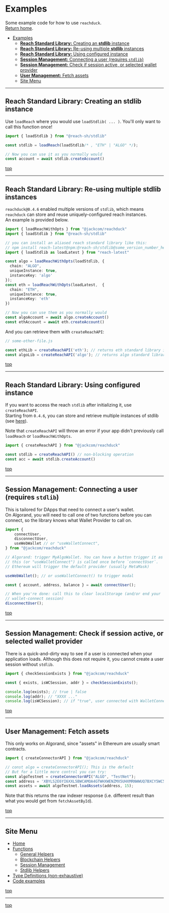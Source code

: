 # Examples

Some example code for how to use `reachduck`.\
[Return home](/index.md).


- [Examples](#examples)
  - [**Reach Standard Library:** Creating an **stdlib** instance](#reach-standard-library-creating-an-stdlib-instance)
  - [**Reach Standard Library:** Re-using multiple **stdlib** instances](#reach-standard-library-re-using-multiple-stdlib-instances)
  - [**Reach Standard Library:** Using configured instance](#reach-standard-library-using-configured-instance)
  - [**Session Management:** Connecting a user (requires `stdlib`)](#session-management-connecting-a-user-requires-stdlib)
  - [**Session Management:** Check if session active, or selected wallet provider](#session-management-check-if-session-active-or-selected-wallet-provider)
  - [**User Management:** Fetch assets](#user-management-fetch-assets)
  - [Site Menu](#site-menu)


---

## **Reach Standard Library:** Creating an **stdlib** instance
Use `loadReach` where you would use `loadStdlib( ... )`. You'll only want to call this function once! 
```typescript
import { loadStdlib } from "@reach-sh/stdlib"

const stdlib = loadReach(loadStdlib/* , "ETH" | "ALGO" */);

// Now you can use it as you normally would
const account = await stdlib.createAccount()
```

[top](#examples)

---

## **Reach Standard Library:** Re-using multiple **stdlib** instances
`reachduck@0.4.6` enabled multiple versions of `stdlib`, which means `reachduck` can store and reuse uniquely-configured reach instances.\
An example is provided below. 
```typescript
import { loadReachWithOpts } from "@jackcom/reachduck"
import { loadStdlib } from "@reach-sh/stdlib"

// you can install an aliased reach standard library like this:
// npm install reach-latest@npm:@reach-sh/stdlib@some_version_number_here
import { loadStdlib as loadLatest } from "reach-latest"

const algo = loadReachWithOpts(loadStdlib, {
  chain: "ALGO", 
  uniqueInstance: true,
  instanceKey: 'algo'
});
const eth = loadReachWithOpts(loadLatest,  {
  chain: "ETH", 
  uniqueInstance: true,
  instanceKey: 'eth'
})

// Now you can use them as you normally would
const algoAccount = await algo.createAccount()
const ethAccount = await eth.createAccount()

```

And you can retrieve them with `createReachAPI`:
```typescript
// some-other-file.js

const ethLib = createReachAPI('eth'); // returns eth standard library instance
const algoLib = createReachAPI('algo'); // returns algo standard library instance
```

[top](#examples)

---

## **Reach Standard Library:** Using configured instance 

If you want to access the reach `stdlib` after initializing it, use `createReachAPI`.\
Starting from `0.4.6`, you can store and retrieve multiple instances of stdlib (see [here](#reach-standard-library-re-using-multiple-stdlib-instances)).

Note that `createReachAPI` will throw an error if your app didn't previously call `loadReach` or `loadReachWithOpts`.
```typescript
import { createReachAPI } from "@jackcom/reachduck"

const stdlib = createReachAPI() // non-blocking operation
const acc = await stdlib.createAccount()
```

[top](#examples)

---

## **Session Management:** Connecting a user (requires `stdlib`)

This is tailored for DApps that need to connect a user's wallet.\
On Algorand, you will need to call one of two functions before you can connect, so the library knows what Wallet Provider to call on. 
```typescript
import { 
    connectUser,
    disconnectUser,
    useWebWallet // or "useWalletConnect",
} from "@jackcom/reachduck"

// Algorand: trigger MyAlgoWallet. You can have a button trigger it as long as
// this (or "useWalletConnect") is called once before `connectUser`.
// Ethereum will trigger the default provider (usually MetaMask)

useWebWallet(); // or useWalletConnect() to trigger modal

const { account, address, balance } = await connectUser();

// When you're done: call this to clear localStorage (and/or end your 
// wallet-connect session)
disconnectUser(); 
```
[top](#examples)

---

## **Session Management:** Check if session active, or selected wallet provider
There is a quick-and-dirty way to see if a user is connected when your application loads. Although this does not require it, you cannot create a user session without `stdlib`.
```typescript
import { checkSessionExists } from "@jackcom/reachduck"

const { exists, isWCSession, addr } = checkSessionExists();

console.log(exists); // true | false
console.log(addr); // "XXXX ..."
console.log(isWCSession); // if "true", user connected with WalletConnect
```
[top](#examples)

---

## **User Management:** Fetch assets
This only works on Algorand, since "assets" in Ethereum are usually smart contracts.
```typescript
import { createConnectorAPI } from "@jackcom/reachduck"

// const algo = createConnectorAPI(); This is the default
// But for a little more control you can try:
const algoTestnet = createConnectorAPI("ALGO", "TestNet");
const address = 'XBYLS2E6YI6XXL5BWCAMOA4GTWHXWENZMX5UHXMRNWWUQ7BXCY5WC5TEPA';
const assets = await algoTestnet.loadAssets(address, 15);
```

Note that this returns the raw indexer response (i.e. different result than what you would get from `fetchAssetById`). 


[top](#examples)

---

## Site Menu
* [Home](/index.md)
* [Functions](/methods.md)
  * [General Helpers](./utility_functions.md)
  * [Blockchain Helpers](./blockchain_functions.md)
  * [Session Management](./stdlib_functions.md#session-management)
  * [Stdlib Helpers](./stdlib_functions.md)
* [Type Definitions (non-exhaustive)](/types.md)
* [Code examples](/examples.md)

[top](#examples)

---


[top](#examples)
